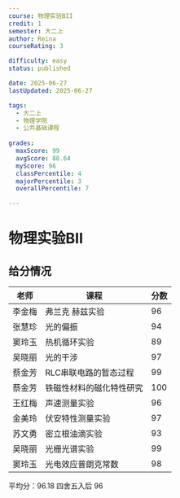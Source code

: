 ```yaml
---
course: 物理实验BII
credit: 1
semester: 大二上
author: Reina
courseRating: 3 

difficulty: easy
status: published

date: 2025-06-27
lastUpdated: 2025-06-27

tags: 
  - 大二上
  - 物理学院
  - 公共基础课程
  
grades:
  maxScore: 99
  avgScore: 88.64
  myScore: 96
  classPercentile: 4
  majorPercentile: 3
  overallPercentile: 7

---
```



# 物理实验BII

## 给分情况

| 老师   | 课程             | 分数 |
| ------ | ---------------- | ---- |
| 李金梅 | 弗兰克 赫兹实验	 | 96   |
| 张慧珍 | 光的偏振         | 94   |
| 窦玲玉 | 热机循环实验     | 89   |
| 吴晓丽 | 光的干涉         | 97   |
| 蔡金芳 | RLC串联电路的暂态过程 | 99   |
| 蔡金芳 | 铁磁性材料的磁化特性研究 | 100   |
| 王红梅 | 声速测量实验     | 96   |
| 金美玲 | 伏安特性测量实验 | 97   |
| 苏文勇 | 密立根油滴实验   | 93   |
| 吴晓丽 | 光栅光谱实验     | 99   |
| 窦玲玉 | 光电效应普朗克常数 | 98   |

平均分：96.18 四舍五入后 96
